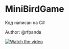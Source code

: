 # MiniBirdGame

Код написан на C#

Author: @rfpanda

[![Watch the video](https://img.youtube.com/vi/-plNGf1_DNY&ab/sddefault.jpg)](https://www.youtube.com/watch?v=-plNGf1_DNY&ab)
